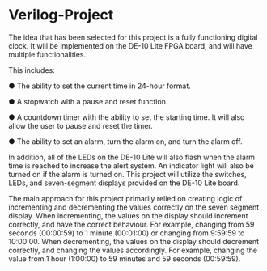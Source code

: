 # Verilog-Project
The idea that has been selected for this project is a fully functioning digital clock. It will be
implemented on the DE-10 Lite FPGA board, and will have multiple functionalities. 

This includes: 

● The ability to set the current time in 24-hour format.

● A stopwatch with a pause and reset function. 

● A countdown timer with the ability to set the starting time. It will also allow the user to pause and reset the timer. 

● The ability to set an alarm, turn the alarm on, and turn the alarm off. 

In addition, all of the LEDs on the DE-10 Lite will also flash when the alarm time is reached to increase
the alert system. An indicator light will also be turned on if the alarm is turned on.
This project will utilize the switches, LEDs, and seven-segment displays provided on the
DE-10 Lite board.

The main approach for this project primarily relied on creating logic of incrementing and
decrementing the values correctly on the seven segment display. When incrementing, the
values on the display should increment correctly, and have the correct behaviour. For
example, changing from 59 seconds (00:00:59) to 1 minute (00:01:00) or changing from
9:59:59 to 10:00:00. When decrementing, the values on the display should decrement
correctly, and changing the values accordingly. For example, changing the value from 1 hour
(1:00:00) to 59 minutes and 59 seconds (00:59:59).
